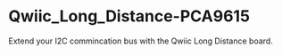 # Qwiic_Long_Distance-PCA9615
Extend your I2C commincation bus with the Qwiic Long Distance board. 
